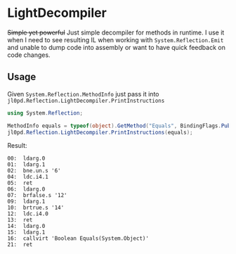 # LightDecompiler

~~Simple yet powerful~~ Just simple decompiler for methods in runtime.
I use it when I need to see resulting IL when working with `System.Reflection.Emit`
and unable to dump code into assembly or want to have quick feedback on code changes.

## Usage

Given `System.Reflection.MethodInfo` just pass it into `jl0pd.Reflection.LightDecompiler.PrintInstructions`

```csharp
using System.Reflection;

MethodInfo equals = typeof(object).GetMethod("Equals", BindingFlags.Public | BindingFlags.Static);
jl0pd.Reflection.LightDecompiler.PrintInstructions(equals);
```

Result:

```msil
00:  ldarg.0
01:  ldarg.1
02:  bne.un.s '6'
04:  ldc.i4.1
05:  ret
06:  ldarg.0
07:  brfalse.s '12'
09:  ldarg.1
10:  brtrue.s '14'
12:  ldc.i4.0
13:  ret
14:  ldarg.0
15:  ldarg.1
16:  callvirt 'Boolean Equals(System.Object)'
21:  ret
```
